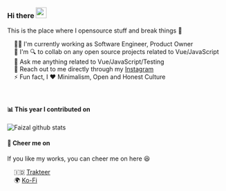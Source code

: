 ### Hi there <a href="https://www.gautamkrishnar.com/"><img src="https://media.giphy.com/media/hvRJCLFzcasrR4ia7z/giphy.gif" width="25px"></a>
This is the place where I opensource stuff and break things 🤣

&nbsp; &nbsp; 🙋‍♂️ I'm currently working as Software Engineer, Product Owner<br>
&nbsp; &nbsp; 🤝 I'm 🔍 to collab on any open source projects related to Vue/JavaScript <br>
&nbsp; &nbsp; 💬 Ask me anything related to Vue/JavaScript/Testing <br>
&nbsp; &nbsp; 📩 Reach out to me directly through my [Instagram](https://www.instagram.com/logustra)<br>
&nbsp; &nbsp; ⚡ Fun fact, I ❤️ Minimalism, Open and Honest Culture

<br />

#### 📊 This year I contributed on
![Faizal github stats](https://github-readme-stats.vercel.app/api?username=logustra&hide_title=true&hide_border=true&show_icons=true)

#### 🍻 Cheer me on
If you like my works, you can cheer me on here 😆

&nbsp; &nbsp; 🇮🇩 [Trakteer](https://trakteer.id/logustra/tip)<br>
&nbsp; &nbsp; 🌍 [Ko-Fi](https://ko-fi.com/logustra)<br>